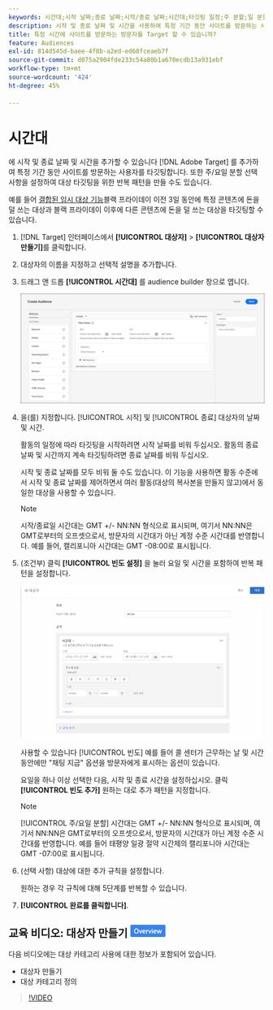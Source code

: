 ```yaml
---
keywords: 시간대;시작 날짜;종료 날짜;시작/종료 날짜;시간대;타깃팅 일정;주 분할;일 분할;분할
description: 시작 및 종료 날짜 및 시간을 사용하여 특정 기간 동안 사이트를 방문하는 사용자를 타깃팅하는 방법을 알아봅니다.
title: 특정 시간에 사이트를 방문하는 방문자를 Target 할 수 있습니까?
feature: Audiences
exl-id: 814d545d-baee-4f8b-a2ed-ed68fceaeb7f
source-git-commit: d075a2904fde233c54a80b1a670ecdb13a931ebf
workflow-type: tm+mt
source-wordcount: '424'
ht-degree: 45%

---
```


# 시간대

에 시작 및 종료 날짜 및 시간을 추가할 수 있습니다 [!DNL Adobe Target] 를 추가하여 특정 기간 동안 사이트를 방문하는 사용자를 타깃팅합니다. 또한 주/요일 분할 선택 사항을 설정하여 대상 타깃팅을 위한 반복 패턴을 만들 수도 있습니다.

예를 들어 [결합된 임시 대상 기능](/help/c-target/combining-multiple-audiences.md#concept_A7386F1EA4394BD2AB72399C225981E5)블랙 프라이데이 이전 3일 동안에 특정 콘텐츠에 돈을 덜 쓰는 대상과 블랙 프라이데이 이후에 다른 콘텐츠에 돈을 덜 쓰는 대상을 타깃팅할 수 있습니다.

1. [!DNL Target] 인터페이스에서 **[!UICONTROL 대상자]** > **[!UICONTROL 대상자 만들기]**&#x200B;를 클릭합니다.
1. 대상자의 이름을 지정하고 선택적 설명을 추가합니다.
1. 드래그 앤 드롭 **[!UICONTROL 시간대]** 를 audience builder 창으로 엽니다.

   ![](assets/target_timeframe_dialog.png)

1. 을(를) 지정합니다. [!UICONTROL 시작] 및 [!UICONTROL 종료] 대상자의 날짜 및 시간.

   활동의 일정에 따라 타깃팅을 시작하려면 시작 날짜를 비워 두십시오. 활동의 종료 날짜 및 시간까지 계속 타깃팅하려면 종료 날짜를 비워 두십시오.

   시작 및 종료 날짜를 모두 비워 둘 수도 있습니다. 이 기능을 사용하면 활동 수준에서 시작 및 종료 날짜를 제어하면서 여러 활동(대상의 복사본을 만들지 않고)에서 동일한 대상을 사용할 수 있습니다.

   >[!NOTE]
   >
   >시작/종료일 시간대는 GMT +/- NN:NN 형식으로 표시되며, 여기서 NN:NN은 GMT로부터의 오프셋으로서, 방문자의 시간대가 아닌 계정 수준 시간대를 반영합니다. 예를 들어, 캘리포니아 시간대는 GMT -08:00로 표시됩니다.

1. (조건부) 클릭 **[!UICONTROL 빈도 설정]** 을 눌러 요일 및 시간을 포함하여 반복 패턴을 설정합니다.

   ![주/요일 분할](assets/week_and_day_parting.png)

   사용할 수 있습니다 [!UICONTROL 빈도] 예를 들어 콜 센터가 근무하는 날 및 시간 동안에만 &quot;채팅 지금&quot; 옵션을 방문자에게 표시하는 옵션이 있습니다.

   요일을 하나 이상 선택한 다음, 시작 및 종료 시간을 설정하십시오. 클릭 **[!UICONTROL 빈도 추가]** 원하는 대로 추가 패턴을 지정합니다.

   >[!NOTE]
   >
   >[!UICONTROL 주/요일 분할] 시간대는 GMT +/- NN:NN 형식으로 표시되며, 여기서 NN:NN은 GMT로부터의 오프셋으로서, 방문자의 시간대가 아닌 계정 수준 시간대를 반영합니다. 예를 들어 태평양 일광 절약 시간제의 캘리포니아 시간대는 GMT -07:00로 표시됩니다.

1. (선택 사항) 대상에 대한 추가 규칙을 설정합니다.

   원하는 경우 각 규칙에 대해 5단계를 반복할 수 있습니다.

1. **[!UICONTROL 완료를 클릭합니다]**.

## 교육 비디오: 대상자 만들기 ![개요 배지](/help/assets/overview.png)

다음 비디오에는 대상 카테고리 사용에 대한 정보가 포함되어 있습니다.

* 대상자 만들기
* 대상 카테고리 정의

>[!VIDEO](https://video.tv.adobe.com/v/17392)

